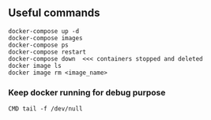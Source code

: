 ## Useful commands

```
docker-compose up -d
docker-compose images
docker-compose ps
docker-compose restart
docker-compose down  <<< containers stopped and deleted
docker image ls
docker image rm <image_name>
```

### Keep docker running for debug purpose
```
CMD tail -f /dev/null
```
